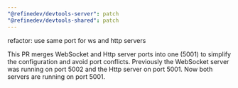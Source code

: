 ```yaml
---
"@refinedev/devtools-server": patch
"@refinedev/devtools-shared": patch
---
```


refactor: use same port for ws and http servers

This PR merges WebSocket and Http server ports into one (5001) to simplify the configuration and avoid port conflicts. Previously the WebSocket server was running on port 5002 and the Http server on port 5001. Now both servers are running on port 5001.
